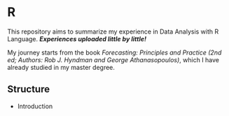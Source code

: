 # R
This repository aims to summarize my experience in Data Analysis with R Language. _**Experiences uploaded little by little!**_

My journey starts from the book _Forecasting: Principles and Practice (2nd ed; Authors: Rob J. Hyndman and George Athanasopoulos)_,
which I have already studied in my master degree.

## Structure
- Introduction

